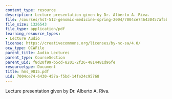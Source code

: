 ```yaml
---
content_type: resource
description: Lecture presentation given by Dr. Alberto A. Riva.
file: /courses/hst-512-genomic-medicine-spring-2004/7004ce746430457af5bd14fe24c95768_hms_9815.pdf
file_size: 1326543
file_type: application/pdf
learning_resource_types:
- Lecture Audio
license: https://creativecommons.org/licenses/by-nc-sa/4.0/
ocw_type: OCWFile
parent_title: Audio Lectures
parent_type: CourseSection
parent_uid: f8d20f99-b5cd-8201-2f26-4814481d96fe
resourcetype: Document
title: hms_9815.pdf
uid: 7004ce74-6430-457a-f5bd-14fe24c95768
---
```

Lecture presentation given by Dr. Alberto A. Riva.
